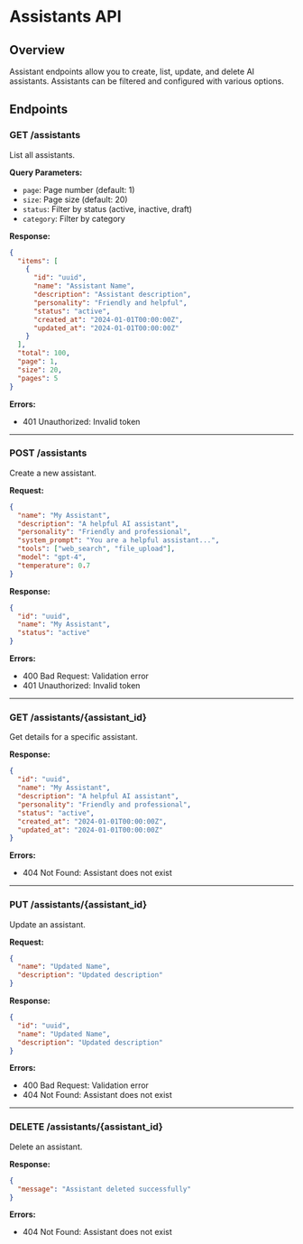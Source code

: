 # Assistants API

## Overview

Assistant endpoints allow you to create, list, update, and delete AI assistants. Assistants can be filtered and configured with various options.

## Endpoints

### GET /assistants
List all assistants.

**Query Parameters:**
- `page`: Page number (default: 1)
- `size`: Page size (default: 20)
- `status`: Filter by status (active, inactive, draft)
- `category`: Filter by category

**Response:**
```json
{
  "items": [
    {
      "id": "uuid",
      "name": "Assistant Name",
      "description": "Assistant description",
      "personality": "Friendly and helpful",
      "status": "active",
      "created_at": "2024-01-01T00:00:00Z",
      "updated_at": "2024-01-01T00:00:00Z"
    }
  ],
  "total": 100,
  "page": 1,
  "size": 20,
  "pages": 5
}
```
**Errors:**
- 401 Unauthorized: Invalid token

---

### POST /assistants
Create a new assistant.

**Request:**
```json
{
  "name": "My Assistant",
  "description": "A helpful AI assistant",
  "personality": "Friendly and professional",
  "system_prompt": "You are a helpful assistant...",
  "tools": ["web_search", "file_upload"],
  "model": "gpt-4",
  "temperature": 0.7
}
```
**Response:**
```json
{
  "id": "uuid",
  "name": "My Assistant",
  "status": "active"
}
```
**Errors:**
- 400 Bad Request: Validation error
- 401 Unauthorized: Invalid token

---

### GET /assistants/{assistant_id}
Get details for a specific assistant.

**Response:**
```json
{
  "id": "uuid",
  "name": "My Assistant",
  "description": "A helpful AI assistant",
  "personality": "Friendly and professional",
  "status": "active",
  "created_at": "2024-01-01T00:00:00Z",
  "updated_at": "2024-01-01T00:00:00Z"
}
```
**Errors:**
- 404 Not Found: Assistant does not exist

---

### PUT /assistants/{assistant_id}
Update an assistant.

**Request:**
```json
{
  "name": "Updated Name",
  "description": "Updated description"
}
```
**Response:**
```json
{
  "id": "uuid",
  "name": "Updated Name",
  "description": "Updated description"
}
```
**Errors:**
- 400 Bad Request: Validation error
- 404 Not Found: Assistant does not exist

---

### DELETE /assistants/{assistant_id}
Delete an assistant.

**Response:**
```json
{
  "message": "Assistant deleted successfully"
}
```
**Errors:**
- 404 Not Found: Assistant does not exist 